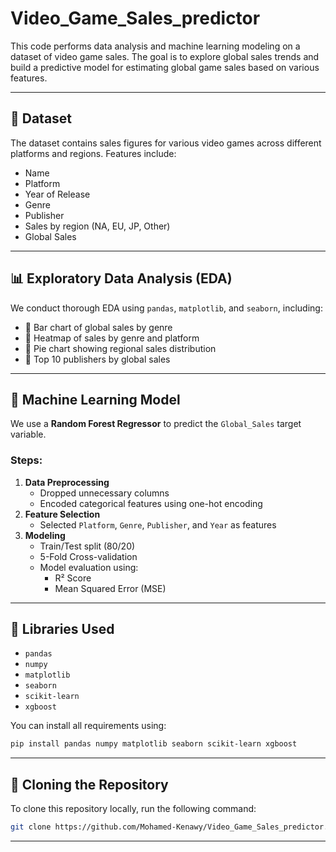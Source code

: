 
# Video_Game_Sales_predictor

This code performs data analysis and machine learning modeling on a dataset of video game sales. The goal is to explore global sales trends and build a predictive model for estimating global game sales based on various features.

---

## 📂 Dataset

The dataset contains sales figures for various video games across different platforms and regions. Features include:

- Name  
- Platform  
- Year of Release  
- Genre  
- Publisher  
- Sales by region (NA, EU, JP, Other)  
- Global Sales  

---

## 📊 Exploratory Data Analysis (EDA)

We conduct thorough EDA using `pandas`, `matplotlib`, and `seaborn`, including:

- 📌 Bar chart of global sales by genre  
- 📌 Heatmap of sales by genre and platform  
- 📌 Pie chart showing regional sales distribution  
- 📌 Top 10 publishers by global sales  

---

## 🤖 Machine Learning Model

We use a **Random Forest Regressor** to predict the `Global_Sales` target variable.

### Steps:
1. **Data Preprocessing**
   - Dropped unnecessary columns
   - Encoded categorical features using one-hot encoding
2. **Feature Selection**
   - Selected `Platform`, `Genre`, `Publisher`, and `Year` as features
3. **Modeling**
   - Train/Test split (80/20)
   - 5-Fold Cross-validation
   - Model evaluation using:
     - R² Score
     - Mean Squared Error (MSE)

---

## 🧰 Libraries Used

- `pandas`  
- `numpy`  
- `matplotlib`  
- `seaborn`  
- `scikit-learn`  
- `xgboost`

You can install all requirements using:

```bash
pip install pandas numpy matplotlib seaborn scikit-learn xgboost
```
---

## 🔁 Cloning the Repository

To clone this repository locally, run the following command:

```bash
git clone https://github.com/Mohamed-Kenawy/Video_Game_Sales_predictor.git
```
---


